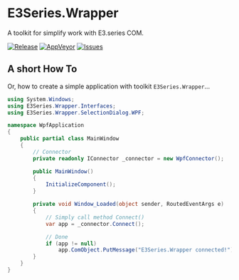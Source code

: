 # E3Series.Wrapper

A toolkit for simplify work with E3.series COM.

[![Release](https://img.shields.io/github/release/alex-buraykin/E3Series.Wrapper.svg?style=flat-square)](https://github.com/alex-buraykin/E3Series.Wrapper/releases/latest)
[![AppVeyor](https://img.shields.io/appveyor/ci/alex-buraykin/E3Series-Wrapper.svg?style=flat-square)](https://ci.appveyor.com/project/alex-buraykin/e3series-wrapper)
[![Issues](https://img.shields.io/github/issues/alex-buraykin/E3Series.Wrapper.svg?style=flat-square)](https://github.com/alex-buraykin/E3Series.Wrapper/issues)

## A short How To

Or, how to create a simple application with toolkit `E3Series.Wrapper`...

```csharp
using System.Windows;
using E3Series.Wrapper.Interfaces;
using E3Series.Wrapper.SelectionDialog.WPF;

namespace WpfApplication
{
    public partial class MainWindow
    {
        // Connector
        private readonly IConnector _connector = new WpfConnector();

        public MainWindow()
        {
            InitializeComponent();
        }

        private void Window_Loaded(object sender, RoutedEventArgs e)
        {
            // Simply call method Connect()
            var app = _connector.Connect();

            // Done
            if (app != null)
                app.ComObject.PutMessage("E3Series.Wrapper connected!");
        }
    }
}

```
